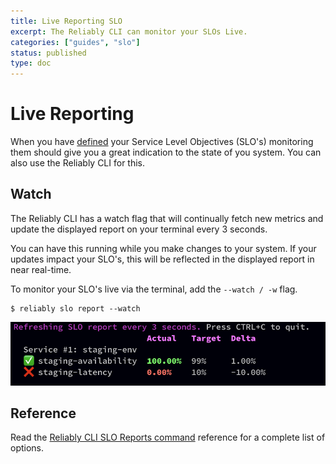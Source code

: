 ```yaml
---
title: Live Reporting SLO
excerpt: The Reliably CLI can monitor your SLOs Live.
categories: ["guides", "slo"]
status: published
type: doc
---
```

# Live Reporting

When you have [defined](./define-slos/) your Service Level Objectives (SLO's) monitoring
 them should give you a great indication to the state of you system. You can
  also use the Reliably CLI for this.

## Watch

The Reliably CLI has a watch flag that will continually fetch
new metrics and update the displayed report on your terminal every 3 seconds.

You can have this running while you make changes to your system. If your
updates impact your SLO's, this will be reflected in the displayed report in
near real-time.

To monitor your SLO's live via the terminal, add the `--watch / -w` flag.

```
$ reliably slo report --watch
```

![Screenshot of a Reliably SLO report in the terminal](../slo-reports/images/slo-report-watch.png)

## Reference

Read the [Reliably CLI SLO Reports command][ref-slo-report] reference for a
 complete list of options.

[ref-slo-report]:/docs/reference/cli/reliably-slo-report/